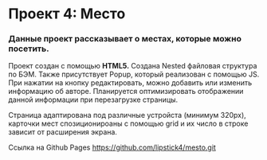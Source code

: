 # Проект 4: Место

### Данные проект рассказывает о местах, которые можно посетить.

Проект создан с помощью **HTML5.** 
Создана Nested файловая структура по БЭМ.
Также присутствует Popup, который реализован с помощью JS. При нажатии на кнопку редактировать, можно добавить или изменить информацию об авторе.
Планируется оптимизировать отображении данной информации при перезагрузке страницы.

Страница адаптирована под различные устройста (минимум 320px), карточки мест спозиционироаны с помощью grid и их число в строке зависит от расширения экрана.

Ссылка на Github Pages https://github.com/lipstick4/mesto.git